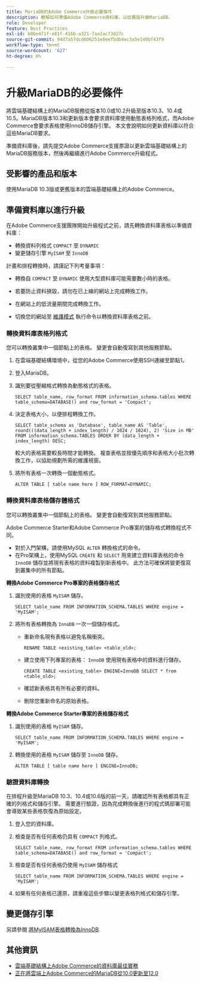 ```yaml
---
title: MariaDB的Adobe Commerce升級必要條件
description: 瞭解如何準備Adobe Commerce資料庫，以從舊版升級MariaDB。
role: Developer
feature: Best Practices
exl-id: b86e471f-e81f-416b-a321-7aa1ac73d27c
source-git-commit: 94d7a57dcd006251e8eefbdb4ec3a5e140bf43f9
workflow-type: tm+mt
source-wordcount: '627'
ht-degree: 0%

---
```


# 升級MariaDB的必要條件

將雲端基礎結構上的MariaDB服務從版本10.0或10.2升級至版本10.3、10.4或10.5。MariaDB版本10.3和更新版本會要求資料庫使用動態表格列格式，而Adobe Commerce會要求表格使用InnoDB儲存引擎。 本文會說明如何更新資料庫以符合這些MariaDB要求。

準備資料庫後，請先提交Adobe Commerce支援票證以更新雲端基礎結構上的MariaDB服務版本，然後再繼續進行Adobe Commerce升級程式。

## 受影響的產品和版本

使用MariaDB 10.3版或更舊版本的雲端基礎結構上的Adobe Commerce。

## 準備資料庫以進行升級

在Adobe Commerce支援團隊開始升級程式之前，請先轉換資料庫表格以準備資料庫：

- 轉換資料列格式 `COMPACT` 至 `DYNAMIC`
- 變更儲存引擎 `MyISAM` 至 `InnoDB`

計畫和排程轉換時，請謹記下列考量事項：

- 轉換自 `COMPACT` 至 `DYNAMIC` 使用大型資料庫可能需要數小時的表格。

- 若要防止資料損毀，請勿在已上線的網站上完成轉換工作。

- 在網站上的低流量期間完成轉換工作。

- 切換您的網站至 [維護模式](../../../installation/tutorials/maintenance-mode.md) 執行命令以轉換資料庫表格之前。

### 轉換資料庫表格列格式

您可以轉換叢集中一個節點上的表格。 變更會自動復寫到其他服務節點。

1. 在雲端基礎結構環境中，從您的Adobe Commerce使用SSH連線至節點1。

1. 登入MariaDB。

1. 識別要從壓縮格式轉換為動態格式的表格。

   ```mysql
   SELECT table_name, row_format FROM information_schema.tables WHERE table_schema=DATABASE() and row_format = 'Compact';
   ```

1. 決定表格大小，以便排程轉換工作。

   ```mysql
   SELECT table_schema as 'Database', table_name AS 'Table', round(((data_length + index_length) / 1024 / 1024), 2) 'Size in MB' FROM information_schema.TABLES ORDER BY (data_length + index_length) DESC;
   ```

   較大的表格需要較長時間才能轉換。 複查表格並按優先順序和表格大小批次轉換工作，以協助規劃所需的維護視窗。

1. 將所有表格一次轉換一個動態格式。

   ```mysql
   ALTER TABLE [ table name here ] ROW_FORMAT=DYNAMIC;
   ```

### 轉換資料庫表格儲存體格式

您可以轉換叢集中一個節點上的表格。 變更會自動復寫到其他服務節點。

Adobe Commerce Starter和Adobe Commerce Pro專案的儲存格式轉換程式不同。

- 對於入門架構，請使用MySQL `ALTER` 轉換格式的命令。
- 在Pro架構上，使用MySQL `CREATE` 和 `SELECT` 用來建立資料庫表格的命令 `InnoDB` 儲存並將現有表格的資料複製到新表格中。 此方法可確保將變更復寫到叢集中的所有節點。

**轉換Adobe Commerce Pro專案的表格儲存格式**

1. 識別使用的表格 `MyISAM` 儲存。

   ```mysql
   SELECT table_name FROM INFORMATION_SCHEMA.TABLES WHERE engine = 'MyISAM';
   ```

1. 將所有表格轉換為 `InnoDB` 一次一個儲存格式。

   - 重新命名現有表格以避免名稱衝突。

     ```mysql
     RENAME TABLE <existing_table> <table_old>;
     ```

   - 建立使用下列專案的表格： `InnoDB` 使用現有表格中的資料進行儲存。

     ```mysql
     CREATE TABLE <existing_table> ENGINE=InnoDB SELECT * from <table_old>;
     ```

   - 確認新表格具有所有必要的資料。

   - 刪除您重新命名的原始表格。


**轉換Adobe Commerce Starter專案的表格儲存格式**

1. 識別使用的表格 `MyISAM` 儲存。

   ```mysql
   SELECT table_name FROM INFORMATION_SCHEMA.TABLES WHERE engine = 'MyISAM';
   ```

1. 轉換使用的表格 `MyISAM` 儲存至 `InnoDB` 儲存。

   ```mysql
   ALTER TABLE [ table name here ] ENGINE=InnoDB;
   ```

### 驗證資料庫轉換

在排程升級至MariaDB 10.3、10.4或10.6版的前一天，請確認所有表格都具有正確的列格式和儲存引擎。 需要進行驗證，因為完成轉換後進行的程式碼部署可能會導致某些表格恢復為原始設定。

1. 登入您的資料庫。

1. 檢查是否有任何表格仍具有 `COMPACT` 列格式。

   ```mysql
   SELECT table_name, row_format FROM information_schema.tables WHERE table_schema=DATABASE() and row_format = 'Compact';
   ```

1. 檢查是否有任何表格仍使用 `MyISAM` 儲存格式

   ```mysql
   SELECT table_name FROM INFORMATION_SCHEMA.TABLES WHERE engine = 'MyISAM';
   ```

1. 如果有任何表格已還原，請重複這些步驟以變更表格列格式和儲存引擎。

## 變更儲存引擎

另請參閱 [將MyISAM表格轉換為InnoDB](../planning/database-on-cloud.md).

## 其他資訊

- [雲端基礎結構上Adobe Commerce的資料庫最佳實務](../planning/database-on-cloud.md)
- [正在將雲端上Adobe Commerce的MariaDB從10.0更新至12.0](https://experienceleague.adobe.com/docs/commerce-knowledge-base/kb/how-to/upgrade-mariadb-10.0-to-10.2-for-magento-commerce-cloud.html)

